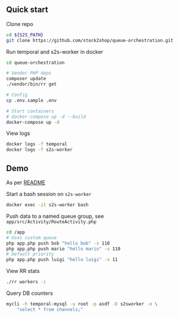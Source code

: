 ## Quick start

Clone repo
```bash
cd ${S2S_PATH}
git clone https://github.com/stock2shop/queue-orchestration.git
```

Run temporal and s2s-worker in docker
```bash
cd queue-orchestration

# Vendor PHP deps
composer update
./vendor/bin/rr get

# Config
cp .env.sample .env

# Start containers
# docker-compose up -d --build
docker-compose up -d
```

View logs
```bash
docker logs -f temporal
docker logs -f s2s-worker
```


## Demo

As per [README](https://github.com/stock2shop/queue-orchestration)

Start a bash session on `s2s-worker`
```bash
docker exec -it s2s-worker bash
```

Push data to a named queue group, see `app/src/Activity/RouteActivity.php`
```bash
cd /app
# Uses custom queue
php app.php push bob "hello bob" -s 110
php app.php push mario "hello mario" -s 110
# Default priority
php app.php push luigi "hello luigi" -s 11
```

View RR stats
```bash
./rr workers -i
```

Query DB counters
```bash
mycli -h temporal-mysql -u root -p asdf -D s2sworker -e \
    "select * from channels;"
```